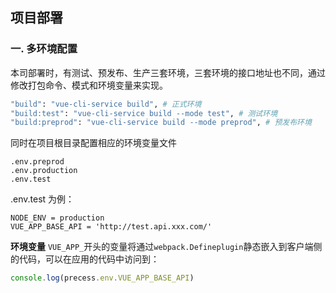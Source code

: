 ## 项目部署

### 一. 多环境配置
本司部署时，有测试、预发布、生产三套环境，三套环境的接口地址也不同，通过修改打包命令、模式和环境变量来实现。
```sh
"build": "vue-cli-service build", # 正式环境
"build:test": "vue-cli-service build --mode test", # 测试环境
"build:preprod": "vue-cli-service build --mode preprod", # 预发布环境
```
同时在项目根目录配置相应的环境变量文件
```
.env.preprod
.env.production
.env.test
```
.env.test 为例：
```
NODE_ENV = production
VUE_APP_BASE_API = 'http://test.api.xxx.com/'
```
**环境变量**
`VUE_APP_`开头的变量将通过`webpack.Defineplugin`静态嵌入到客户端侧的代码，可以在应用的代码中访问到：
```js
console.log(precess.env.VUE_APP_BASE_API)
```

